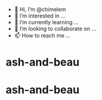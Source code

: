 - 👋 Hi, I’m @chimelem
- 👀 I’m interested in ...
- 🌱 I’m currently learning ...
- 💞️ I’m looking to collaborate on ...
- 📫 How to reach me ...
# ash-and-beau
# ash-and-beau
